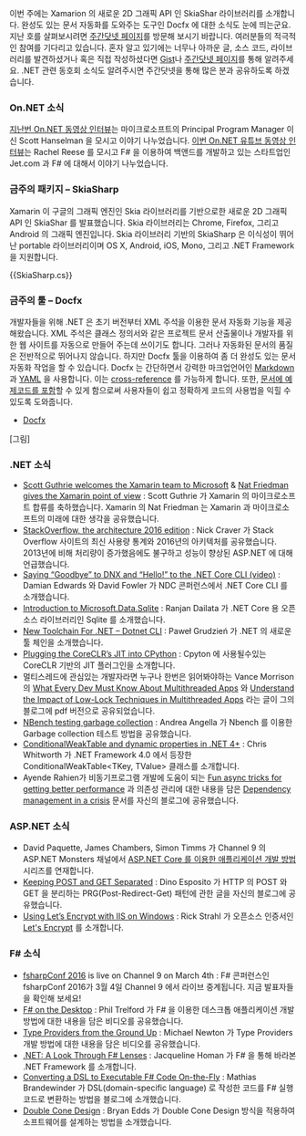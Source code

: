 이번 주에는 Xamarion 의 새로운 2D 그래픽 API 인 SkiaShar 라이브러리를 소개합니다. 완성도 있는 문서 자동화를 도와주는 도구인 Docfx 에 대한 소식도 눈에 띄는군요. 지난 호를 살펴보시려면 [주간닷넷 페이지](https://www.facebook.com/jugan.net/)를 방문해 보시기 바랍니다. 여러분들의 적극적인 참여를 기다리고 있습니다. 혼자 알고 있기에는 너무나 아까운 글, 소스 코드, 라이브러리를 발견하셨거나 혹은 직접 작성하셨다면 [Gist](https://gist.github.com/options/e9fc443b8c882157fe4a)나 [주간닷넷 페이지](https://www.facebook.com/jugan.net/)를 통해 알려주세요. .NET 관련 동호회 소식도 알려주시면 주간닷넷을 통해 많은 분과 공유하도록 하겠습니다.

### On.NET 소식
[지난번 On.NET 동영상 인터뷰](https://www.youtube.com/watch?v=WuqrfuJLbgk)는 마이크로소프트의 Principal Program Manager 이신 Scott Hanselman 을 모시고 이야기 나누었습니다. [이번 On.NET 유튜브 동영상 인터뷰](https://www.youtube.com/watch?v=4DJWQP2Uxps)는 Rachel Reese 를 모시고 F# 을 이용하여 백앤드를 개발하고 있는 스타트업인 Jet.com 과 F# 에 대해서 이야기 나누었습니다.  

### 금주의 패키지 – SkiaSharp
Xamarin 이 구글의 그래픽 엔진인 Skia 라이브러리를 기반으로한 새로운 2D 그래픽 API 인 SkiaShar 를 발표했습니다. Skia 라이브러리는 Chrome, Firefox, 그리고 Android 의 그래픽 엔진입니다. Skia 라이브러리 기반의 SkiaSharp 은 이식성이 뛰어난 portable 라이브러리이며 OS X, Android, iOS, Mono, 그리고 .NET Framework 을 지원합니다.

<section>
{{SkiaSharp.cs}}<script src="https://gist.github.com/bleroy/c11d7cb37885d3ea39c1.js"></script>
</section>


### 금주의 툴 – Docfx
개발자들을 위해 .NET 은 초기 버전부터 XML 주석을 이용한 문서 자동화 기능을 제공해왔습니다. XML 주석은 클래스 정의서와 같은 프로젝트 문서 산출물이나 개발자를 위한 웹 사이트를 자동으로 만들어 주는데 쓰이기도 합니다. 그러나 자동화된 문서의 품질은 전반적으로 뛰어나지 않습니다. 하지만 Docfx 툴을 이용하여 좀 더 완성도 있는 문서 자동화 작업을 할 수 있습니다. Docfx 는 간단하면서 강력한 마크업언어인 [Markdown](http://dotnet.github.io/docfx/spec/docfx_flavored_markdown.html) 과 [YAML](http://dotnet.github.io/docfx/spec/metadata_format_spec.html#3-work-with-metadata-in-markdown-) 을 사용합니다. 이는 [cross-reference](http://dotnet.github.io/docfx/spec/docfx_flavored_markdown.html#cross-reference) 를 가능하게 합니다. 또한, [문서에 예제코드를 포함](http://dotnet.github.io/docfx/spec/docfx_flavored_markdown.html#code-snippet)할 수 있게 함으로써 사용자들이 쉽고 정확하게 코드의 사용법을 익힐 수 있도록 도와줍니다. 

* [Docfx](http://dotnet.github.io/docfx/) 

[그림]

### .NET 소식
* [Scott Guthrie welcomes the Xamarin team to Microsoft](https://weblogs.asp.net/scottgu/welcoming-the-xamarin-team-to-microsoft) & [Nat Friedman gives the Xamarin point of view](https://blog.xamarin.com/a-xamarin-microsoft-future) : Scott Guthrie 가 Xamarin 의 마이크로소프트 합류를 축하했습니다. Xamarin 의 Nat Friedman 는 Xamarin 과 마이크로소프트의 미래에 대한 생각을 공유했습니다.
* [StackOverflow, the architecture 2016 edition](http://nickcraver.com/blog/2016/02/17/stack-overflow-the-architecture-2016-edition/) : Nick Craver 가 Stack Overflow 사이트의 최신 사용량 통계와 2016년의 아키텍처를 공유했습니다. 2013년에 비해 처리량이 증가했음에도 불구하고 성능이 향상된 ASP.NET 에 대해 언급했습니다.
* [Saying “Goodbye” to DNX and “Hello!” to the .NET Core CLI (video)](https://vimeo.com/153212604) : Damian Edwards 와 David Fowler 가 NDC 콘퍼런스에서 .NET Core CLI 를 소개했습니다. 
* [Introduction to Microsoft.Data.Sqlite](http://www.c-sharpcorner.com/UploadFile/ranjancse/net-co-introduction-to-microsoft-data-sqlite/) : Ranjan Dailata 가 .NET Core 용 오픈소스 라이브러리인 Sqlite 를 소개했습니다.
* [New Toolchain For .NET – Dotnet CLI](http://bleedingnedge.com/2016/02/04/new-toolchain-dotnet-cli/) : Paweł Grudzień 가 .NET 의 새로운 툴 체인을 소개했습니다. 
* [Plugging the CoreCLR’s JIT into CPython](https://github.com/Microsoft/Pyjion) : Cpyton 에 사용될수있는 CoreCLR 기반의 JIT 플러그인을 소개합니다.  
* 멀티스레드에 관심있는 개발자라면 누구나 한번은 읽어봐야하는 Vance Morrison 의 [What Every Dev Must Know About Multithreaded Apps](http://blogs.msdn.com/b/vancem/archive/2016/02/27/encode-presentation-what-every-dev-must-know-about-multithreaded-apps.aspx) 와 [Understand the Impact of Low-Lock Techniques in Multithreaded Apps](http://blogs.msdn.com/b/vancem/archive/2016/02/27/encore-presentation-understand-the-impact-of-low-lock-techniques-in-multithreaded-apps.aspx) 라는 글이 그의 블로그에 pdf 버전으로 공유되었습니다. 
* [NBench testing garbage collection](http://www.dotnetalgorithms.com/2016/02/nbench-testing-garbage-collection/) : Andrea Angella 가 Nbench 를 이용한 Garbage collection 테스트 방법을 공유했습니다.
* [ConditionalWeakTable and dynamic properties in .NET 4+](https://www.simple-talk.com/blogs/2016/02/26/conditionalweaktable-and-dynamic-properties-in-net-4/) : Chris Whitworth 가 .NET Framework 4.0 에서 등장한 ConditionalWeakTable<TKey, TValue> 클래스를 소개합니다. 
* Ayende Rahien가 비동기프로그램 개발에 도움이 되는 [Fun async tricks for getting better performance](https://ayende.com/blog/173473/fun-async-tricks-for-getting-better-performance) 과 의존성 관리에 대한 내용을 담은 [Dependency management in a crisis](https://ayende.com/blog/173377/dependencies-management-in-a-crisis?Key=1d4d9b27-fc86-451d-bd4f-2da16b5cfad3) 문서를 자신의 블로그에 공유했습니다.

### ASP.NET 소식
* David Paquette, James Chambers, Simon Timms 가 Channel 9 의  ASP.NET Monsters 채널에서 [ASP.NET Core 를 이용한 애플리케이션 개발 방법](https://channel9.msdn.com/Series/aspnetmonsters?sort=recent#tab_sortBy_recent) 시리즈를 연재합니다.
* [Keeping POST and GET Separated](https://www.simple-talk.com/dotnet/asp.net/keeping-post-and-get-separated/) : Dino Esposito 가 HTTP 의 POST 와 GET 을 분리하는 PRG(Post-Redirect-Get) 패턴에 관한 글을 자신의 블로그에 공유했습니다.
* [Using Let’s Encrypt with IIS on Windows](http://weblog.west-wind.com/posts/2016/Feb/22/Using-Lets-Encrypt-with-IIS-on-Windows) : Rick Strahl 가 오픈소스 인증서인 [Let's Encrypt](https://letsencrypt.org/) 를 소개합니다. 

### F# 소식
* [fsharpConf 2016](http://fsharpconf.com/) is live on Channel 9 on March 4th : F# 콘퍼런스인 fsharpConf 2016가 3월 4일 Channel 9 에서 라이브 중계됩니다. 지금 발표자들을 확인해 보세요!
* [F# on the Desktop](https://www.youtube.com/watch?v=T8R-g_E1VFg) : Phil Trelford 가 F# 을 이용한 데스크톱 애플리케이션 개발 방법에 대한 내용을 담은 비디오를 공유했습니다.
* [Type Providers from the Ground Up](https://www.youtube.com/watch?v=pXT0li6zxKQ) : Michael Newton 가 Type Providers 개발 방법에 대한 내용을 담은 비디오를 공유했습니다.
* [.NET: A Look Through F# Lenses](https://www.pluralsight.com/blog/software-development/tutorial-f-sharp?utm_medium=affiliate&utm_source=314743) : Jacqueline Homan 가 F# 을 통해 바라본 .NET Framework 를 소개합니다. 
* [Converting a DSL to Executable F# Code On-the-Fly](http://brandewinder.com/2016/02/20/converting-dsl-to-fsharp-code-part-1/) : Mathias Brandewinder 가 DSL(domain-specific language) 로 작성한 코드를 F# 실행코드로 변환하는 방법을 블로그에 소개했습니다.
* [Double Cone Design](https://medium.com/@bryanedds/double-cone-design-ddc8e5f23432#.yekr1a8zw) : Bryan Edds 가 Double Cone Design 방식을 적용하여 소프트웨어를 설계하는 방법을 소개했습니다.  


